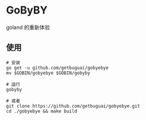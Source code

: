 # GoByBY

goland 的重新体验

## 使用

```shell
# 安装
go get -u github.com/getbuguai/gobyebye
mv $GOBIN/gobyebye $GOBIN/gobyby

# 运行
gobyby

# 或者
git clone https://github.com/getbuguai/gobyebye.git
cd ./gobyebye && make build

```
